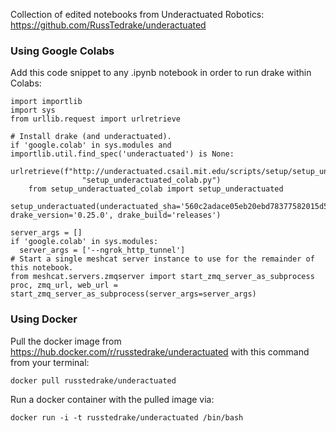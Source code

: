 Collection of edited notebooks from Underactuated Robotics: https://github.com/RussTedrake/underactuated

### Using Google Colabs

Add this code snippet to any .ipynb notebook in order to run drake within Colabs:

```
import importlib
import sys
from urllib.request import urlretrieve

# Install drake (and underactuated).
if 'google.colab' in sys.modules and importlib.util.find_spec('underactuated') is None:
    urlretrieve(f"http://underactuated.csail.mit.edu/scripts/setup/setup_underactuated_colab.py",
                "setup_underactuated_colab.py")
    from setup_underactuated_colab import setup_underactuated
    setup_underactuated(underactuated_sha='560c2adace05eb20ebd78377582015d5b2d3859a', drake_version='0.25.0', drake_build='releases')

server_args = []
if 'google.colab' in sys.modules:
  server_args = ['--ngrok_http_tunnel']
# Start a single meshcat server instance to use for the remainder of this notebook.
from meshcat.servers.zmqserver import start_zmq_server_as_subprocess
proc, zmq_url, web_url = start_zmq_server_as_subprocess(server_args=server_args)
```

### Using Docker

Pull the docker image from https://hub.docker.com/r/russtedrake/underactuated with this command from your terminal:

```
docker pull russtedrake/underactuated
```

Run a docker container with the pulled image via:
```
docker run -i -t russtedrake/underactuated /bin/bash
```

